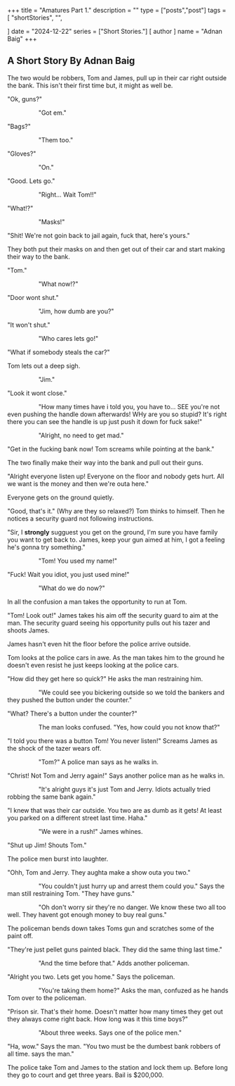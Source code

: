 +++
title = "Amatures Part 1."
description = ""
type = ["posts","post"]
tags = [
    "shortStories",
    "",
    
]
date = "2024-12-22"
series = ["Short Stories."]
[ author ]
  name = "Adnan Baig"
+++

## A Short Story By Adnan Baig


The two would be robbers, Tom and James, pull up in their car right outside the bank. This isn't their first time but, it might as well be.


"Ok, guns?"


                  "Got em."


"Bags?"


                  "Them too."


"Gloves?"


                  "On."


"Good. Lets go."


                  "Right... Wait Tom!!"


"What!?"


                  "Masks!"


"Shit! We're not goin back to jail again, fuck that, here's yours."

They both put their masks on and then get out of their car and start making their way to the bank.

"Tom."


                  "What now!?"


"Door wont shut."


                  "Jim, how dumb are you?"


"It won't shut."


                  "Who cares lets go!"


"What if somebody steals the car?"


Tom lets out a deep sigh.


                  "Jim."


"Look it wont close."


                  "How many times have i told you, you have to... SEE you're not even pushing the handle down afterwards! WHy are you so stupid? It's right there you can see the handle is up just push it down for fuck sake!"


                  "Alright, no need to get mad."


"Get in the fucking bank now! Tom screams while pointing at the bank."

The two finally make their way into the bank and pull out their guns.

"Alright everyone listen up! Everyone on the floor and nobody gets hurt. All we want is the money and then we're outa here."

Everyone gets on the ground quietly.

"Good, that's it." (Why are they so relaxed?) Tom thinks to himself. Then he notices a security guard not following instructions.

"Sir, I **strongly** sugguest you get on the ground, I'm sure you have family you want to get back to. James, keep your gun aimed at him, I got a feeling he's gonna try something."


                  "Tom! You used my name!"

"Fuck! Wait you idiot, you just used mine!"


                  "What do we do now?"

In all the confusion a man takes the opportunity to run at Tom.

"Tom! Look out!" James takes his aim off the security guard to aim at the man. The security guard seeing his opportunity pulls out his tazer and shoots James.

James hasn't even hit the floor before the police arrive outside.

Tom looks at the police cars in awe. As the man takes him to the ground he doesn't even resist he just keeps looking at the police cars.

"How did they get here so quick?" He asks the man restraining him.


                  "We could see you bickering outside so we told the bankers and they pushed the button under the counter."

"What? There's a button under the counter?"


                  The man looks confused. "Yes, how could you not know that?"

"I told you there was a button Tom! You never listen!" Screams James as the shock of the tazer wears off.


                  "Tom?" A police man says as he walks in.

"Christ! Not Tom and Jerry again!" Says another police man as he walks in.


                  "It's alright guys it's just Tom and Jerry. Idiots actually tried robbing the same bank again."

"I knew that was their car outside. You two are as dumb as it gets! At least you parked on a different street last time. Haha."


                  "We were in a rush!" James whines.


"Shut up Jim! Shouts Tom."

The police men burst into laughter.

"Ohh, Tom and Jerry. They aughta make a show outa you two."


                  "You couldn't just hurry up and arrest them could you." Says the man still restraining Tom. "They have guns."


                  "Oh don't worry sir they're no danger. We know these two all too well. They havent got enough money to buy real guns."

The policeman bends down takes Toms gun and scratches some of the paint off.

"They're just pellet guns painted black. They did the same thing last time."


                  "And the time before that." Adds another policeman.

"Alright you two. Lets get you home." Says the policeman.



                  "You're taking them home?" Asks the man, confuzed as he hands Tom over to the policeman.


"Prison sir. That's their home. Doesn't matter how many times they get out they always come right back. How long was it this time boys?"


                  "About three weeks. Says one of the police men."



"Ha, wow." Says the man. "You two must be the dumbest bank robbers of all time. says the man."

The police take Tom and James to the station and lock them up. Before long they go to court and get three years. Bail is $200,000.
